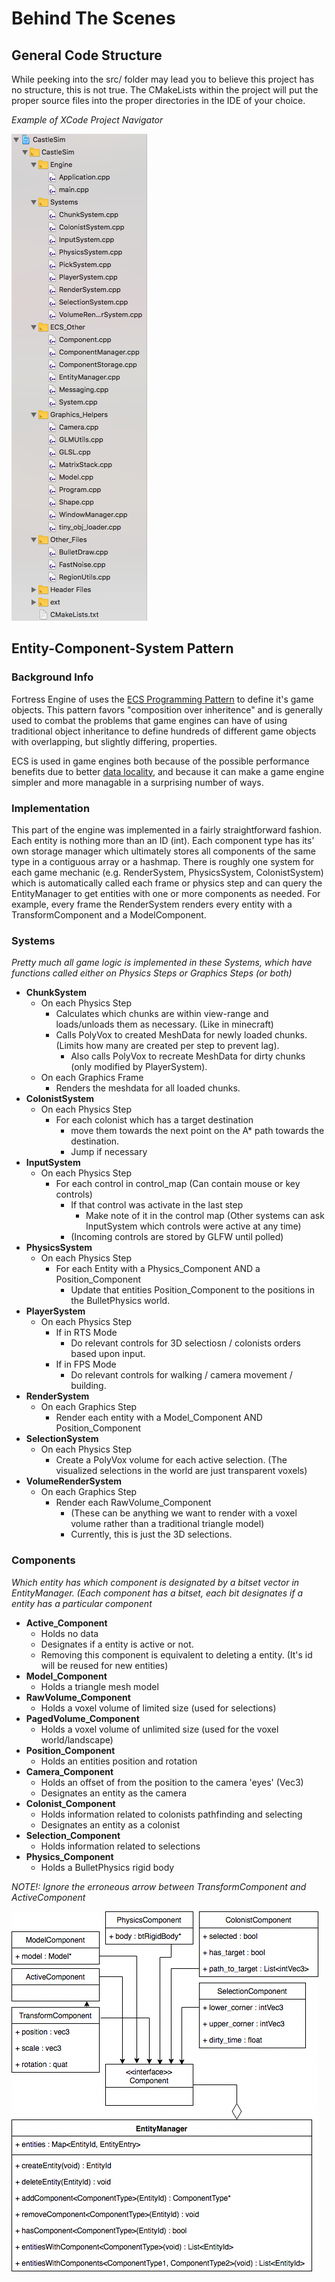 # Behind The Scenes

## General Code Structure

While peeking into the src/ folder may lead you to believe this project has no structure, this is not true. The CMakeLists within the project will put the proper source files into the proper directories in the IDE of your choice. 

*Example of XCode Project Navigator*

![Figure showing IDE file structure.](media/diagram2.png)

## Entity-Component-System Pattern

### Background Info

Fortress Engine of  uses the [ECS Programming Pattern](https://en.wikipedia.org/wiki/Entity%E2%80%93component%E2%80%93system) to define it's game objects. This pattern favors "composition over inheritence" and is generally used to combat the problems that game engines can have of using traditional object inheritance to define hundreds of different game objects with overlapping, but slightly differing, properties.

ECS is used in game engines both because of the possible performance benefits due to better [data locality](http://gameprogrammingpatterns.com/data-locality.html), and because it can make a game engine simpler and more managable in a surprising number of ways.

### Implementation

This part of the engine was implemented in a fairly straightforward fashion. Each entity is nothing more than an ID (int). Each component type has its’ own storage manager which ultimately stores all components of the same type in a contiguous array or a hashmap. There is roughly one system for each game mechanic (e.g. RenderSystem, PhysicsSystem, ColonistSystem) which is automatically called each frame or physics step and can query the EntityManager to get entities with one or more components as needed. For example, every frame the RenderSystem renders every entity with a TransformComponent and a ModelComponent.


### Systems

*Pretty much all game logic is implemented in these Systems, which have functions called either on Physics Steps or Graphics Steps (or both)*

* **ChunkSystem**
  * On each Physics Step 
    * Calculates which chunks are within view-range and loads/unloads them as necessary. (Like in minecraft)
    * Calls PolyVox to created MeshData for newly loaded chunks. (Limits how many are created per step to prevent lag).
      * Also calls PolyVox to recreate MeshData for dirty chunks (only modified by PlayerSystem).
  * On each Graphics Frame
    * Renders the meshdata for all loaded chunks.
* **ColonistSystem**
  * On each Physics Step
    * For each colonist which has a target destination
      * move them towards the next point on the A* path towards the destination.
      * Jump if necessary 
* **InputSystem**
  * On each Physics Step
    * For each control in control_map (Can contain mouse or key controls)
      * If that control was activate in the last step
        * Make note of it in the control map (Other systems can ask InputSystem which controls were active at any time)
      * (Incoming controls are stored by GLFW until polled) 
* **PhysicsSystem**
  * On each Physics Step
    * For each Entity with a Physics_Component AND a Position_Component
      * Update that entities Position_Component to the positions in the BulletPhysics world.
* **PlayerSystem**
  * On each Physics Step
    * If in RTS Mode
      * Do relevant controls for 3D selectiosn / colonists orders based upon input.
    * If in FPS Mode
      * Do relevant controls for walking / camera movement / building.
* **RenderSystem**
  * On each Graphics Step
    * Render each entity with a Model_Component AND Position_Component
* **SelectionSystem**
  * On each Physics Step
    * Create a PolyVox volume for each active selection. (The visualized selections in the world are just transparent voxels)
* **VolumeRenderSystem**
  * On each Graphics Step
    * Render each RawVolume_Component 
      * (These can be anything we want to render with a voxel volume rather than a traditional triangle model)
      * Currently, this is just the 3D selections.

### Components

*Which entity has which component is designated by a bitset vector in EntityManager. (Each component has a bitset, each bit designates if a entity has a particular component*

* **Active_Component**
  * Holds no data
  * Designates if a entity is active or not.
  * Removing this component is equivalent to deleting a entity. (It's id will be reused for new entities)
* **Model_Component**
  * Holds a triangle mesh model
* **RawVolume_Component**
  * Holds a voxel volume of limited size (used for selections)
* **PagedVolume_Component**
  * Holds a voxel volume of unlimited size (used for the voxel world/landscape)
* **Position_Component**
  * Holds an entities position and rotation
* **Camera_Component**
  * Holds an offset of from the position to the camera 'eyes' (Vec3)
  * Designates an entity as the camera
* **Colonist_Component**
  * Holds information related to colonists pathfinding and selecting
  * Designates an entity as a colonist
* **Selection_Component**
  * Holds information related to selections
* **Physics_Component**
  * Holds a BulletPhysics rigid body


*NOTE!: Ignore the erroneous arrow between TransformComponent and ActiveComponent*

![UML Diagram of ECS structure](media/diagram1.png)
